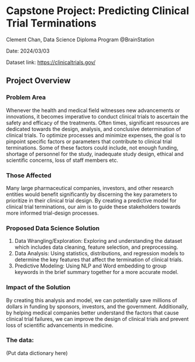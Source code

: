 # Capstone Project: Predicting Clinical Trial Terminations
Clement Chan, Data Science Diploma Program @BrainStation

Date: 2024/03/03

Dataset link: https://clinicaltrials.gov/

## Project Overview

### Problem Area

Whenever the health and medical field witnesses new advancements or innovations, it becomes imperative to conduct clinical trials to ascertain the safety and efficacy of the treatments. Often times, significant resources are dedicated towards the design, analysis, and conclusive determination of clinical trials. To optimize processes and minimize expenses, the goal is to pinpoint specific factors or parameters that contribute to clinical trial terminations. Some of these factors could include, not enough funding, shortage of personnel for the study, inadequate study design, ethical and scientific concerns, loss of staff members etc.

### Those Affected

Many large pharmaceutical companies, investors, and other research entities would benefit significantly by discerning the key parameters to prioritize in their clinical trial design. By creating a predictive model for clinical trial terminations, our aim is to guide these stakeholders towards more informed trial-design processes.

### Proposed Data Science Solution

1. Data Wrangling/Exploration: Exploring and understanding the dataset which includes data cleaning, feature selection, and preprocessing.
2. Data Analysis: Using statistics, distributions, and regression models to determine the key features that affect the termination of clinical trials.
3. Predictive Modeling: Using NLP and Word embedding to group keywords in the brief summary together for a more accurate model.

### Impact of the Solution

By creating this analysis and model, we can potentially save millions of dollars in funding by sponsors, investors, and the government. Additionally, by helping medical companies better understand the factors that cause clinical trial failures, we can improve the design of clinical trials and prevent loss of scientific advancements in medicine.

### The data:

(Put data dictionary here)
